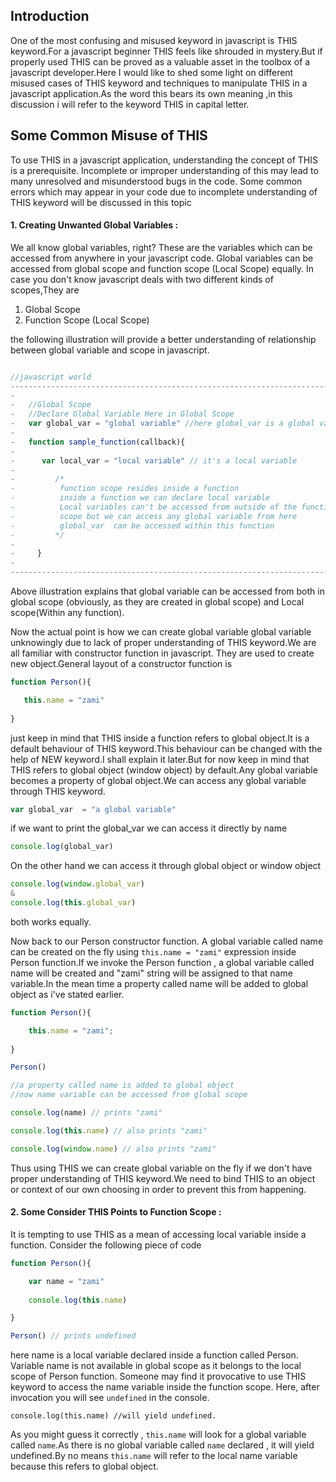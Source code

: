 Introduction
------------

One of the most confusing and misused keyword in javascript is THIS keyword.For a javascript beginner THIS 
feels like shrouded in mystery.But if properly used THIS can be proved as a valuable asset in the toolbox of 
a javascript developer.Here I would like to shed some light on different misused cases of THIS keyword and 
techniques to manipulate THIS in a javascript application.As the word this bears its own meaning ,in this
discussion i will refer to the keyword THIS in capital letter.

Some Common Misuse of THIS 
----------------------------

To use THIS in a javascript application, understanding the concept of THIS is a prerequisite. Incomplete or improper 
understanding of this may lead to many unresolved and misunderstood bugs in the code. Some common errors which may 
appear in your code due to incomplete understanding of THIS keyword will be discussed in this topic

#### 1. Creating Unwanted Global Variables :


We all know global variables, right? These are the variables which can be accessed from anywhere in your javascript
code. Global variables can be accessed from global scope and function scope (Local Scope) equally. In case you don't 
know javascript deals with two different kinds of scopes,They are

1. Global Scope
2. Function Scope (Local Scope)

the following illustration will provide a better understanding of relationship between global variable and  scope in 
javascript.
```javascript

//javascript world
--------------------------------------------------------------------------------
-                                                                              -
-   //Global Scope                                                             -
-   //Declare Global Variable Here in Global Scope                             - 
-   var global_var = "global variable" //here global_var is a global variable  -
-                                                                              -
-   function sample_function(callback){                                        -
-                                                                              -
-      var local_var = "local variable" // it's a local variable               -
-                                                                              -
-         /*                                                                   -
-          function scope resides inside a function                            -
-          inside a function we can declare local variable                     - 
-          Local variables can't be accessed from outside of the function      -
-          scope but we can access any global variable from here               -
-          global_var  can be accessed within this function                    -
-         */                                                                   -
-                                                                              -
-     }                                                                        -
-                                                                              -
--------------------------------------------------------------------------------
```
Above illustration explains that global variable can be accessed from both in global scope (obviously, as they are 
created in global scope) and Local scope(Within any function). 

Now the actual point is how we can create global variable global variable unknowingly due to lack of proper understanding 
of THIS keyword.We are all familiar with constructor function in javascript. They are used to create new object.General 
layout of  a constructor function is 

```javascript
function Person(){

   this.name = "zami"
   
}
```

just keep in mind that THIS inside a function refers to global object.It is a default behaviour of THIS keyword.This 
behaviour can be changed with the help of NEW keyword.I shall explain it later.But for now keep in mind that THIS 
refers to global object (window object) by default.Any global variable becomes a property of global object.We can 
access any global variable through THIS keyword.

```javascript
var global_var  = "a global variable" 
```

if we want to print the global_var we can access it directly by name 

```javascript
console.log(global_var) 
```

On the other hand we can access it through global object or window object

```javascript
console.log(window.global_var) 
& 
console.log(this.global_var) 
```

both works equally.

Now back to our Person constructor function. A global variable called name can be created on the fly using `this.name = "zami"` 
expression inside Person function.If we invoke the Person function , a global variable called name will be created and
"zami" string will be assigned to that name variable.In the mean time a property called name will be added to global
object as i've stated earlier.

```javascript
function Person(){

    this.name = "zami";
	
}

Person()

//a property called name is added to global object
//now name variable can be accessed from global scope 

console.log(name) // prints "zami" 

console.log(this.name) // also prints "zami"

console.log(window.name) // also prints "zami"
```

Thus using THIS we can create global variable on the fly if we don't have proper understanding of THIS keyword.We 
need to bind THIS to an object or context of our own choosing in order to prevent this from happening.

#### **2. Some Consider THIS Points to Function Scope :**


It is tempting to use THIS as a mean of accessing local variable inside a function. Consider the following piece of code 

```javascript
function Person(){

    var name = "zami"
	
    console.log(this.name)

} 

Person() // prints undefined 
```

here name is a local variable declared inside a function called Person. Variable name is not available in global scope 
as it belongs to the local scope of Person function. Someone may find it provocative to use THIS keyword to access the 
name variable inside the function scope. Here, after invocation you will see `undefined` in the console.

`console.log(this.name) //will yield undefined.`

As you might guess it correctly , `this.name` will look for a global variable called `name`.As there is no global variable 
called `name` declared , it will yield undefined.By no means `this.name` will refer to the local name variable because this
refers to global object.
